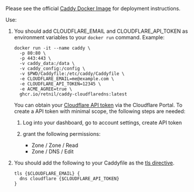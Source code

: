 Please see the official [Caddy Docker Image](https://hub.docker.com/_/caddy) for deployment instructions.

Use:

1. You should add CLOUDFLARE_EMAIL and CLOUDFLARE_API_TOKEN as environment variables to your `docker run` command. Example:

    ```
    docker run -it --name caddy \
      -p 80:80 \
      -p 443:443 \
      -v caddy_data:/data \
      -v caddy_config:/config \
      -v $PWD/Caddyfile:/etc/caddy/Caddyfile \
      -e CLOUDFLARE_EMAIL=me@example.com \
      -e CLOUDFLARE_API_TOKEN=12345 \
      -e ACME_AGREE=true \
      ghcr.io/retnil/caddy-cloudflaredns:latest
    ```

    You can obtain your [Cloudflare API token](https://support.cloudflare.com/hc/en-us/articles/200167836-Managing-API-Tokens-and-Keys) via the Cloudflare Portal. To create a API token with minimal scope, the following steps are needed:

    1. Log into your dashboard, go to account settings, create API token
    2. grant the following permissions:

        - Zone / Zone / Read
        - Zone / DNS / Edit

2. You should add the following to your Caddyfile as the [tls directive](https://caddyserver.com/docs/caddyfile/directives/tls#tls).

    ```
    tls {$CLOUDFLARE_EMAIL} {
      dns cloudflare {$CLOUDFLARE_API_TOKEN}
    }
    ```

